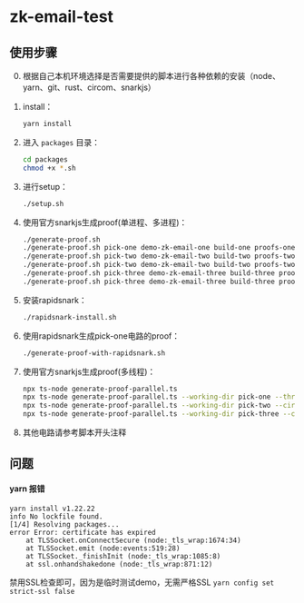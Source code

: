 # zk-email-test

## 使用步骤
0. 根据自己本机环境选择是否需要提供的脚本进行各种依赖的安装（node、yarn、git、rust、circom、snarkjs）
1. install：
    ```bash
    yarn install
    ```

2. 进入 `packages` 目录：
    ```bash
    cd packages
    chmod +x *.sh
    ```

3. 进行setup：
    ```bash
    ./setup.sh
    ```

4. 使用官方snarkjs生成proof(单进程、多进程)：
    ```bash
    ./generate-proof.sh
    ./generate-proof.sh pick-one demo-zk-email-one build-one proofs-one 10 parallel 3
    ./generate-proof.sh pick-two demo-zk-email-two build-two proofs-two 1 serial
    ./generate-proof.sh pick-two demo-zk-email-two build-two proofs-two 10 parallel 3
    ./generate-proof.sh pick-three demo-zk-email-three build-three proofs-three 1 serial
    ./generate-proof.sh pick-three demo-zk-email-three build-three proofs-three 10 parallel 3
    ```

5. 安装rapidsnark：
    ```bash
    ./rapidsnark-install.sh
    ```

6. 使用rapidsnark生成pick-one电路的proof：
    ```bash
    ./generate-proof-with-rapidsnark.sh
    ```
7. 使用官方snarkjs生成proof(多线程)：
    ```bash
    npx ts-node generate-proof-parallel.ts
    npx ts-node generate-proof-parallel.ts --working-dir pick-one --thread-num 2 --iteration-num 2
    npx ts-node generate-proof-parallel.ts --working-dir pick-two --circuit-name demo-zk-email-two   --build-dir build-two --output-dir proofs-two-parallel --thread-num 2 --iteration-num 2
    npx ts-node generate-proof-parallel.ts --working-dir pick-three --circuit-name demo-zk-email-three --build-dir build-three --output-dir proofs-three-parallel --thread-num 2 --iteration-num 2
    ```
8. 其他电路请参考脚本开头注释


## 问题
#### yarn 报错
```
yarn install v1.22.22
info No lockfile found.
[1/4] Resolving packages...
error Error: certificate has expired
    at TLSSocket.onConnectSecure (node:_tls_wrap:1674:34)
    at TLSSocket.emit (node:events:519:28)
    at TLSSocket._finishInit (node:_tls_wrap:1085:8)
    at ssl.onhandshakedone (node:_tls_wrap:871:12)
```
禁用SSL检查即可，因为是临时测试demo，无需严格SSL
`yarn config set strict-ssl false`
